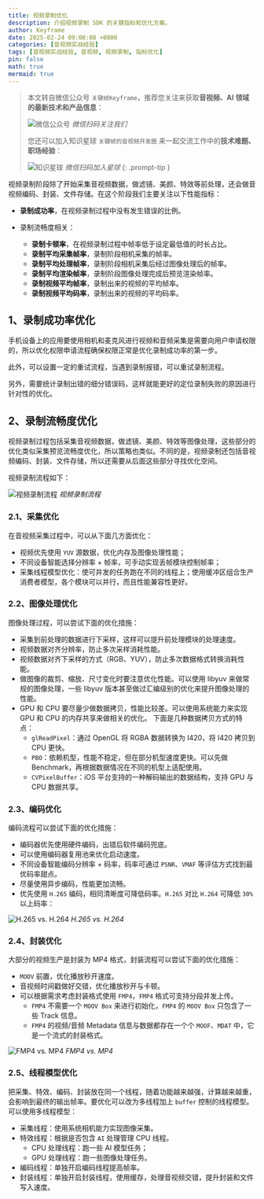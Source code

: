 ```yaml
---
title: 视频录制优化
description: 介绍视频录制 SDK 的关键指标和优化方案。
author: Keyframe
date: 2025-02-24 09:08:08 +0800
categories: [音视频实战经验]
tags: [音视频实战经验, 音视频, 视频录制, 指标优化]
pin: false
math: true
mermaid: true
---
```


> 本文转自微信公众号 `关键帧Keyframe`，推荐您关注来获取**音视频、AI 领域的最新技术和产品信息**：
>
>![微信公众号](assets/img/keyframe-mp.jpg)
>_微信扫码关注我们_
>
>您还可以加入知识星球 `关键帧的音视频开发圈` 来一起交流工作中的**技术难题、职场经验**：
>
>![知识星球](assets/img/keyframe-zsxq.png)
>_微信扫码加入星球_
{: .prompt-tip }

视频录制阶段除了开始采集音视频数据，做滤镜、美颜、特效等前处理，还会做音视频编码、封装、文件存储。在这个阶段我们主要关注以下性能指标：


- **录制成功率**，在视频录制过程中没有发生错误的比例。

- 录制流畅度相关：
	- **录制卡顿率**，在视频录制过程中帧率低于设定最低值的时长占比。
	- **录制平均采集帧率**，录制阶段相机采集的帧率。
	- **录制平均处理帧率**，录制阶段相机采集后经过图像处理后的帧率。
	- **录制平均渲染帧率**，录制阶段图像处理完成后预览渲染帧率。
	- **录制视频平均帧率**，录制出来的视频的平均帧率。
	- **录制视频平均码率**，录制出来的视频的平均码率。


## 1、录制成功率优化

手机设备上的应用要使用相机和麦克风进行视频和音频采集是需要向用户申请权限的，所以优化权限申请流程确保权限正常是优化录制成功率的第一步。

此外，可以设置一定的重试流程，当遇到录制报错，可以重试录制流程。

另外，需要统计录制出错的细分错误码，这样就能更好的定位录制失败的原因进行针对性的优化。





## 2、录制流畅度优化

视频录制过程包括采集音视频数据，做滤镜、美颜、特效等图像处理，这些部分的优化类似采集预览流畅度优化，所以策略也类似。不同的是，视频录制还包括音视频编码、封装、文件存储，所以还需要从后面这些部分寻找优化空间。

视频录制流程如下：

![视频录制流程](assets/resource/av-experience/video_record.png)
_视频录制流程_

### 2.1、采集优化

在音视频采集过程中，可以从下面几方面优化：

- 视频优先使用 `YUV` 源数据，优化内存及图像处理性能；
- 不同设备智能选择分辨率 + 帧率，可手动实现丢帧模块控制帧率；
- 采集线程模型优化：使可并发的任务跑在不同的线程上；使用缓冲区组合生产消费者模型，各个模块可以并行，而且性能兼容性更好。

### 2.2、图像处理优化

图像处理过程，可以尝试下面的优化措施：

- 采集到前处理的数据进行下采样，这样可以提升前处理模块的处理速度。
- 视频数据对齐分辨率，防止多次采样消耗性能。
- 视频数据对齐下采样的方式（RGB、YUV），防止多次数据格式转换消耗性能。
- 做图像的裁剪、缩放、尺寸变化时要注意优化性能。可以使用 libyuv 来做常规的图像处理，一些 libyuv 版本甚至做过汇编级别的优化来提升图像处理的性能。
- GPU 和 CPU 要尽量少做数据拷贝，性能比较差。可以使用系统能力来实现 GPU 和 CPU 的内存共享来做相关的优化。 下面是几种数据拷贝方式的特点：
	- `glReadPixel`：通过 OpenGL 将 RGBA 数据转换为 I420，将 I420 拷贝到 CPU 更快。
	- `PBO`：依赖机型，性能不稳定，但在部分机型速度更快。可以先做 Benchmark，再根据数据情况在不同的机型上适配使用。
	- `CVPixelBuffer`：iOS 平台支持的一种解码输出的数据结构，支持 GPU 与 CPU 数据共享。

### 2.3、编码优化

编码流程可以尝试下面的优化措施：

- 编码器优先使用硬件编码，出错后软件编码兜底。
- 可以使用编码器复用池来优化启动速度。
- 不同设备智能编码分辨率 + 码率，码率可通过 `PSNR`、`VMAF` 等评估方式找到最优码率甜点。
- 尽量使用异步编码，性能更加流畅。
- 优先使用 `H.265` 编码，相同清晰度可降低码率。`H.265` 对比 `H.264` 可降低 `30%` 以上码率：

![H.265 vs. H.264](assets/resource/av-experience/video_record_hevc_bitrate.jpeg)
_H.265 vs. H.264_

### 2.4、封装优化

大部分的视频生产是封装为 MP4 格式，封装流程可以尝试下面的优化措施：

- `MOOV` 前置，优化播放秒开速度。
- 音视频时间戳做好交错，优化播放秒开与卡顿。
- 可以根据需求考虑封装格式使用 `FMP4`，`FMP4` 格式可支持分段并发上传。
	- `FMP4` 不需要一个 `MOOV Box` 来进行初始化，`FMP4` 的 `MOOV Box` 只包含了一些 Track 信息。
	- `FMP4` 的视频/音频 Metadata 信息与数据都存在一个个 `MOOF`、`MDAT` 中，它是一个流式的封装格式。

![FMP4 vs. MP4](assets/resource/av-experience/video_record_fmp4.jpeg)
_FMP4 vs. MP4_

### 2.5、线程模型优化

把采集、特效、编码、封装放在同一个线程，随着功能越来越强，计算越来越重，会影响到最终的输出帧率。要优化可以改为多线程加上 `buffer` 控制的线程模型。可以使用多线程模型：

- 采集线程：使用系统相机能力实现图像采集。
- 特效线程：根据是否包含 `AI` 处理管理 CPU 线程。
	- CPU 处理线程：跑一些 AI 模型任务；
	- GPU 处理线程：跑一些图像处理任务。
- 编码线程：单独开启编码线程提高帧率。
- 封装线程：单独开启封装线程，使用缓存，处理音视频交错，提升封装和文件写入速度。




